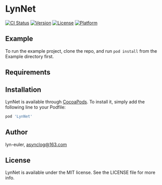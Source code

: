 # LynNet

[![CI Status](https://img.shields.io/travis/lyn-euler/LynNet.svg?style=flat)](https://travis-ci.org/lyn-euler/LynNet)
[![Version](https://img.shields.io/cocoapods/v/LynNet.svg?style=flat)](https://cocoapods.org/pods/LynNet)
[![License](https://img.shields.io/cocoapods/l/LynNet.svg?style=flat)](https://cocoapods.org/pods/LynNet)
[![Platform](https://img.shields.io/cocoapods/p/LynNet.svg?style=flat)](https://cocoapods.org/pods/LynNet)

## Example

To run the example project, clone the repo, and run `pod install` from the Example directory first.

## Requirements

## Installation

LynNet is available through [CocoaPods](https://cocoapods.org). To install
it, simply add the following line to your Podfile:

```ruby
pod 'LynNet'
```

## Author

lyn-euler, asynclog@163.com

## License

LynNet is available under the MIT license. See the LICENSE file for more info.
